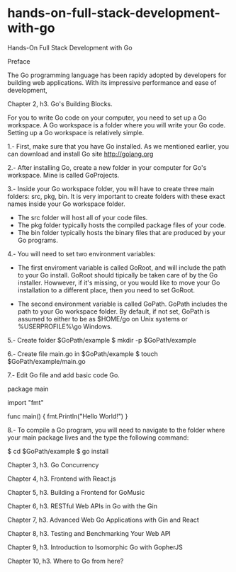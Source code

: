 # hands-on-full-stack-development-with-go
Hands-On Full Stack Development with Go

Preface

The Go programming language has been rapidy adopted by developers for building web applications. With its impressive performance and ease of development, 

Chapter 2, h3. Go's Building Blocks.

For you to write Go code on your computer, you need to set up a Go workspace. A Go workspace is a folder where you will write your Go code. Setting up a Go workspace is relatively simple.

1.- First, make sure that you have Go installed. As we mentioned earlier, you can download and install Go site http://golang.org

2.- After installing Go, create a new folder in your computer for Go's workspace. Mine is called GoProjects.

3.- Inside your Go workspace folder, you will have to create three main folders: src, pkg, bin. It is very important to create folders with these exact names inside your Go workspace folder.

  * The src folder will host all of your code files.
  * The pkg folder typically hosts the compiled package files of your code.
  * The bin folder typically hosts the binary files that are produced by your Go programs.

4.- You will need to set two environment variables:
  
  * The first enviroment variable is called GoRoot, and will include the path to your Go install. GoRoot should tipically be taken care of by the Go installer. Howwever, if it's missing, or you would like to move your Go installation to a different place, then you need to set GoRoot.

  * The second environment variable is called GoPath. GoPath includes the path to your Go workspace folder. By default, if not set, GoPath is assumed to either to be as $HOME/go on Unix systems or %USERPROFILE%\go Windows.  

5.- Create folder $GoPath/example
  $ mkdir -p $GoPath/example

6.- Create file main.go in $GoPath/example
  $ touch $GoPath/example/main.go 

7.- Edit Go file and add basic code Go.

package main

import "fmt"

func main() {
	fmt.Println("Hello World!")
}

8.- To compile a Go program, you will need to navigate to the folder where your main package lives and the type the following command:

$ cd $GoPath/example
$ go install




Chapter 3, h3. Go Concurrency

Chapter 4, h3. Frontend with React.js

Chapter 5, h3. Building a Frontend for GoMusic

Chapter 6, h3. RESTful Web APIs in Go with the Gin

Chapter 7, h3. Advanced Web Go Applications with Gin and React

Chapter 8, h3. Testing and Benchmarking Your Web API

Chapter 9, h3. Introduction to Isomorphic Go with GopherJS

Chapter 10, h3. Where to Go from here?
